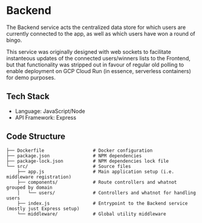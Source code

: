 # Backend

The Backend service acts the centralized data store for which users are currently connected to the app, as well as which users have won a round of bingo.

This service was originally designed with web sockets to facilitate instanteous updates of the connected users/winners lists to the Frontend, but that functionality was stripped out in favour of regular old polling to enable deployment on GCP Cloud Run (in essence, serverless containers) for demo purposes.

## Tech Stack

- Language: JavaScript/Node
- API Framework: Express

## Code Structure

```
├── Dockerfile                  # Docker configuration
├── package.json                # NPM dependencies
├── package-lock.json           # NPM dependencies lock file
└── src/                        # Source files
    ├── app.js                  # Main application setup (i.e. middleware registration)
    ├── components/             # Route controllers and whatnot grouped by domain
    │   └── users/              # Controllers and whatnot for handling users
    ├── index.js                # Entrypoint to the Backend service (mostly just Express setup)
    └── middleware/             # Global utility middleware
```
